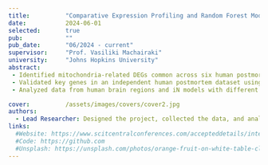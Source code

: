 ```yaml
---
title:          "Comparative Expression Profiling and Random Forest Model Identify Mitochondria-related Key Genes in Alzheimer's Disease Across Human Postmortem and iPSC-derived Neuron Models."
date:           2024-06-01
selected:       true
pub:            ""
pub_date:       "06/2024 - current"
supervisor:     "Prof. Vasiliki Machairaki"
university:     "Johns Hopkins University"
abstract:
 - Identified mitochondria-related DEGs common across six human postmortem and three iN models.
 - Validated key genes in an independent human postmortem dataset using random forest machine learning.
 - Analyzed data from human brain regions and iN models with different genetic backgrounds, revealing shared mitochondrial abnormalities across AD cases.

cover:          /assets/images/covers/cover2.jpg
authors:
  - Lead Researcher: Designed the project, collected the data, and analyzed it.
links:
  #Website: https://www.scitcentralconferences.com/accepteddetails/international-conference-on-biomedical-and-cancer-research-2024/2711
  #Code: https://github.com
  #Unsplash: https://unsplash.com/photos/orange-fruit-on-white-table-cloth-ISX_imp8t1o
---
```

